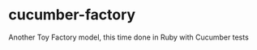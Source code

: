cucumber-factory
================

Another Toy Factory model, this time done in Ruby with Cucumber tests
